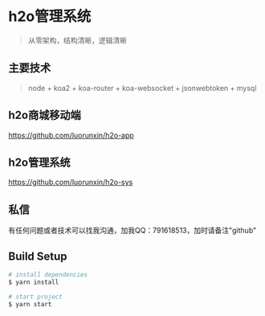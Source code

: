 # h2o管理系统
> 从零架构，结构清晰，逻辑清晰

## 主要技术
> node + koa2 + koa-router + koa-websocket + jsonwebtoken + mysql

## h2o商城移动端
<https://github.com/luorunxin/h2o-app>

## h2o管理系统
<https://github.com/luorunxin/h2o-sys>

## 私信
有任何问题或者技术可以找我沟通，加我QQ：791618513，加时请备注"github"

## Build Setup
``` bash
# install dependencies
$ yarn install

# start project
$ yarn start

```
